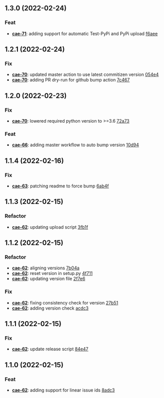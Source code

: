 ## 1.3.0 (2022-02-24)

### Feat

- **[cae-71](https://linear.app/caesari/issue/cae-71)**: adding support for automatic Test-PyPi and PyPi upload [f6aee](https://github.com/ThimDeveloper/cz-github-linear-conventional/commit/f6aee07e8f167280c512459772c13c0ed87186c6)

## 1.2.1 (2022-02-24)

### Fix

- **[cae-70](https://linear.app/caesari/issue/cae-70)**: updated master action to use latest commitizen version [054e4](https://github.com/ThimDeveloper/cz-github-linear-conventional/commit/054e4e3095005d747ff325014cc4bcf92532f085)
- **[cae-70](https://linear.app/caesari/issue/cae-70)**: adding PR dry-run for github bump action [7c467](https://github.com/ThimDeveloper/cz-github-linear-conventional/commit/7c467388135a5fe2703369c8e2edcf30289b7dd2)

## 1.2.0 (2022-02-23)

### Fix

- **[cae-70](https://linear.app/caesari/issue/cae-70)**: lowered required python version to >=3.6 [72a73](https://github.com/ThimDeveloper/cz-github-linear-conventional/commit/72a73f1fbf916107e03c218fdfa6b63656fcf12a)

### Feat

- **[cae-66](https://linear.app/caesari/issue/cae-66)**: adding master workflow to auto bump version [10d94](https://github.com/ThimDeveloper/cz-github-linear-conventional/commit/10d94b7b2bd47534e787d83571bd64f5dd09cc8d)

## 1.1.4 (2022-02-16)

### Fix

- **[cae-63](https://linear.app/caesari/issue/cae-63)**: patching readme to force bump [6ab4f](https://github.com/ThimDeveloper/cz-github-linear-conventional/commit/6ab4fc9dff643a879363d68cc2510ed55ad58217)

## 1.1.3 (2022-02-15)

### Refactor

- **[cae-62](https://linear.app/caesari/issue/cae-62)**: updating upload script [3fb1f](https://github.com/ThimDeveloper/cz-github-linear-conventional/commit/3fb1f22efce6e3fd0bad28b15c76f2e707a0327c)

## 1.1.2 (2022-02-15)

### Refactor

- **[cae-62](https://linear.app/caesari/issue/cae-62)**: aligning versions [7b04a](https://github.com/ThimDeveloper/cz-github-linear-conventional/commit/7b04a48e132b65bc9f4b3db4104a045d3a42bf55)
- **[cae-62](https://linear.app/caesari/issue/cae-62)**: reset version in setup.py [4f711](https://github.com/ThimDeveloper/cz-github-linear-conventional/commit/4f71151a3133cb433da95a39837269279eb58427)
- **[cae-62](https://linear.app/caesari/issue/cae-62)**: updating version file [2f7e6](https://github.com/ThimDeveloper/cz-github-linear-conventional/commit/2f7e6512525121ba9fee57b838999e7be92a3223)

### Fix

- **[cae-62](https://linear.app/caesari/issue/cae-62)**: fixing consistency check for version [27b51](https://github.com/ThimDeveloper/cz-github-linear-conventional/commit/27b5176765b69ec3452d8338c529a4af56d42925)
- **[cae-62](https://linear.app/caesari/issue/cae-62)**: adding version check [acdc3](https://github.com/ThimDeveloper/cz-github-linear-conventional/commit/acdc33a0fd04c7e21894ca25e9ff78deb38106c1)

## 1.1.1 (2022-02-15)

### Fix

- **[cae-62](https://linear.app/caesari/issue/cae-62)**: update release script [84e47](https://github.com/ThimDeveloper/cz-github-linear-conventional/commit/84e472dd861e1e561387321316528a08ff9cfd54)

## 1.1.0 (2022-02-15)

### Feat

- **[cae-62](https://linear.app/caesari/issue/cae-62)**: adding support for linear issue ids [8adc3](https://github.com/ThimDeveloper/cz-github-linear-conventional/commit/8adc39bc0cb35fff07f5c9c4b906b1b3eefd3f56)
